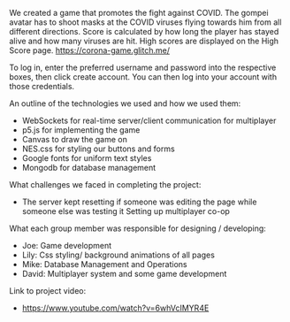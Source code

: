 We created a game that promotes the fight against COVID. The gompei avatar has to shoot masks at the COVID viruses flying towards him from all different directions. Score is calculated by how long the player has stayed alive and how many viruses are hit. High scores are displayed on the High Score page. https://corona-game.glitch.me/ 

To log in, enter the preferred username and password into the respective boxes, then click create account. You can then log into your account with those credentials. 

An outline of the technologies we used and how we used them:
 - WebSockets for real-time server/client communication for multiplayer
 - p5.js for implementing the game
 - Canvas to draw the game on
 - NES.css for styling our buttons and forms
 - Google fonts for uniform text styles
 - Mongodb for database management

What challenges we faced in completing the project:
 - The server kept resetting if someone was editing the page while someone else was testing it
Setting up multiplayer co-op

What each group member was responsible for designing / developing:
 - Joe: Game development
 - Lily: Css styling/ background animations of all pages
 - Mike: Database Management and Operations
 - David: Multiplayer system and some game development

Link to project video:
 - https://www.youtube.com/watch?v=6whVcIMYR4E
